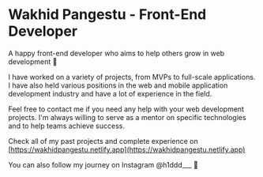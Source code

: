 # Wakhid Pangestu - Front-End Developer

A happy front-end developer who aims to help others grow in web development 🤝

I have worked on a variety of projects, from MVPs to full-scale applications. I have also held various positions in the web and mobile application development industry and have a lot of experience in the field.

Feel free to contact me if you need any help with your web development projects. I'm always willing to serve as a mentor on specific technologies and to help teams achieve success.

Check all of my past projects and complete experience on [https://wakhidpangestu.netlify.app](https://wakhidpangestu.netlify.app)

You can also follow my journey on Instagram @h1ddd__\_ 👋
